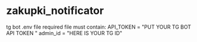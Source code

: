 # zakupki_notificator
tg bot
.env file required
file must contain: 
API_TOKEN = "PUT YOUR TG BOT API TOKEN "
admin_id = "HERE IS YOUR TG ID"
